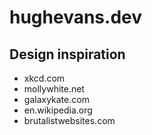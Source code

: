 # hughevans.dev


## Design inspiration

- xkcd.com
- mollywhite.net
- galaxykate.com
- en.wikipedia.org
- brutalistwebsites.com